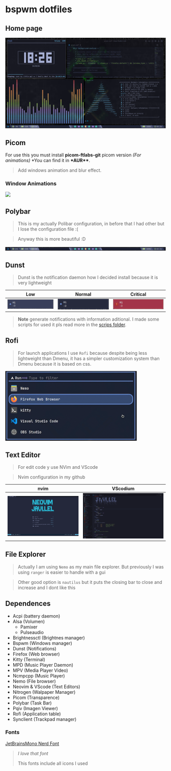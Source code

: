 # bspwm dotfiles

## Home page

![](https://github.com/javiLeL/arch-dotfiles/blob/main/Pictures/Captures/Capture_25-04-2024_18:26:02.png?raw=true)

## Picom

For use this you must install **picom-ftlabs-git** picom version _(For animations)_ \*You can find it in **\*AUR\*\***.

> Add windows animation and blur effect.

### Window Animations

![](https://github.com/javiLeL/arch-dotfiles/blob/main/Videos/2024-04-25-18-30-17-_online-video-cutter.com_.gif?raw=true)

## Polybar

> This is my actually Polibar configuration, in before that I had other but I lose the configuration file :(

> Anyway this is more beautiful :D

![](https://github.com/javiLeL/arch-dotfiles/blob/main/Pictures/Captures/Capture_25-04-2024_18:26:28.png?raw=true)

## Dunst

> Dunst is the notification daemon how I decided install because it is very lightweight

| Low                                                                                                                | Normal                                                                                                             | Critical                                                                                                           |
| ------------------------------------------------------------------------------------------------------------------ | ------------------------------------------------------------------------------------------------------------------ | ------------------------------------------------------------------------------------------------------------------ |
| ![](https://github.com/javiLeL/arch-dotfiles/blob/main/Pictures/Captures/Capture_25-04-2024_19:03:22.png?raw=true) | ![](https://github.com/javiLeL/arch-dotfiles/blob/main/Pictures/Captures/Capture_25-04-2024_19:03:36.png?raw=true) | ![](https://github.com/javiLeL/arch-dotfiles/blob/main/Pictures/Captures/Capture_25-04-2024_19:03:03.png?raw=true) |

> **Note** generate notifications with information aditional. I made some scripts for used it pls read more in the [scrips folder](https://github.com/javiLeL/arch-dotfiles/tree/main/.scripts).

## Rofi

> For launch applications I use `Rofi` because despite being less lightweight than Dmenu, it has a simpler customization system than Dmenu because it is based on css.

![](https://github.com/javiLeL/arch-dotfiles/blob/main/Pictures/Captures/Capture_25-04-2024_18:37:23.png?raw=true)

## Text Editor

> For edit code y use NVim and VScode

> Nvim configuration in my github

| nvim                                                                                                               | VScodium                                                                                                           |
| ------------------------------------------------------------------------------------------------------------------ | ------------------------------------------------------------------------------------------------------------------ |
| ![](https://github.com/javiLeL/arch-dotfiles/blob/main/Pictures/Captures/Capture_18-05-2024_17:12:51.png?raw=true) | ![](https://github.com/javiLeL/arch-dotfiles/blob/main/Pictures/Captures/Capture_18-05-2024_17:14:52.png?raw=true) |

## File Explorer

> Actually I am using `Nemo` as my main file explorer. But previously I was using `ranger` is easier to handle with a gui

> Other good option is `nautilus` but it puts the closing bar to close and increase and I dont like this

## Dependences

- Acpi (battery daemon)
- Alsa (Volumen)
  - Pamixer
  - Pulseaudio
- Brightnessctl (Brightnes manager)
- Bspwm (Windows manager)
- Dunst (Notifications)
- Firefox (Web browser)
- Kitty (Terminal)
- MPD (Music Player Daemon)
- MPV (Media Player Video)
- Ncmpcpp (Music Player)
- Nemo (File browser)
- Neovim & VScode (Text Editors)
- Nitrogen (Walpaper Manager)
- Picom (Transparence)
- Polybar (Task Bar)
- Pqiv (Imagen Viewer)
- Rofi (Application table)
- Synclient (Trackpad manager)

### Fonts

[JetBrainsMono Nerd Font](https://www.nerdfonts.com/font-downloads)

> _I love that font_
>
> This fonts include all icons I used
